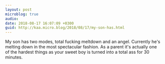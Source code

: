 ```yaml
---
layout: post
microblog: true
audio: 
date: 2018-08-17 16:07:09 +0300
guid: http://kaa.micro.blog/2018/08/17/my-son-has.html
---
```

My son has two modes, total fucking meltdown and an angel. Currently he's melting down in the most spectacular fashion. As a parent it's actually one of the hardest things as your sweet boy is turned into a total ass for 30 minutes.
